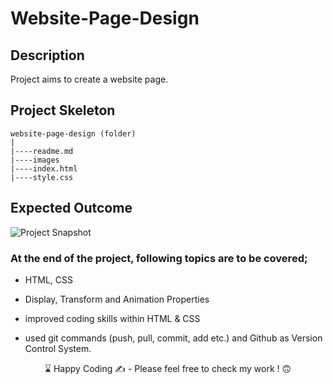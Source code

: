 # Website-Page-Design

## Description
Project aims to create a website page.

## Project Skeleton 

```
website-page-design (folder)
|
|----readme.md
|----images
|----index.html
|----style.css
``` 

## Expected Outcome

![Project Snapshot](./img/website-design.gif)

### At the end of the project, following topics are to be covered;

- HTML, CSS

- Display, Transform and Animation Properties 

- improved coding skills within HTML & CSS

- used git commands (push, pull, commit, add etc.) and Github as Version Control System.

<p align='center'> ⌛ Happy Coding ✍ - Please feel free to check my work ! 🙃 </p>